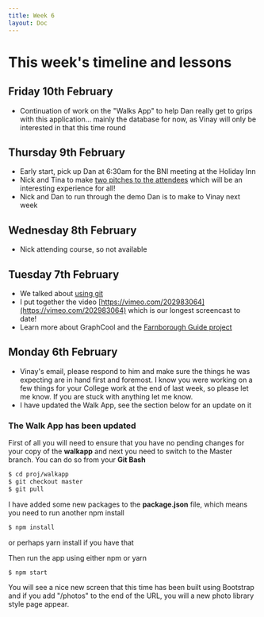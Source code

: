 ```yaml
---
title: Week 6
layout: Doc
---
```


# This week's timeline and lessons

## Friday 10th February

* Continuation of work on the "Walks App" to help Dan really get to grips with this application... mainly the database for now, as Vinay will only be interested in that this time round

## Thursday 9th February

* Early start, pick up Dan at 6:30am for the BNI meeting at the Holiday Inn
* Nick and Tina to make [two pitches to the attendees](/business/bni) which will be an interesting experience for all!
* Nick and Dan to run through the demo Dan is to make to Vinay next week

## Wednesday 8th February

* Nick attending course, so not available

## Tuesday 7th February

* We talked about [using git](/guide/git/quickguide)
* I put together the video [https://vimeo.com/202983064](https://vimeo.com/202983064) which is our longest screencast to date!
* Learn more about GraphCool and the [Farnborough Guide project](/projects/farnborough)

## Monday 6th February

* Vinay's email, please respond to him and make sure the things he was expecting are in hand first and foremost. I know you were working on a few things for your College work at the end of last week, so please let me know. If you are stuck with anything let me know.
* I have updated the Walk App, see the section below for an update on it

### The Walk App has been updated

First of all you will need to ensure that you have no pending changes for your copy of the __walkapp__ and next you need to switch to the Master branch. You can do so from your __Git Bash__ 

``` bash
$ cd proj/walkapp
$ git checkout master
$ git pull
```

I have added some new packages to the __package.json__ file, which means you need to run another npm install

``` bash
$ npm install
```

or perhaps yarn install if you have that

Then run the app using either npm or yarn

``` bash
$ npm start
```

You will see a nice new screen that this time has been built using Bootstrap and if you add "/photos" to the end of the URL, you will a new photo library style page appear.